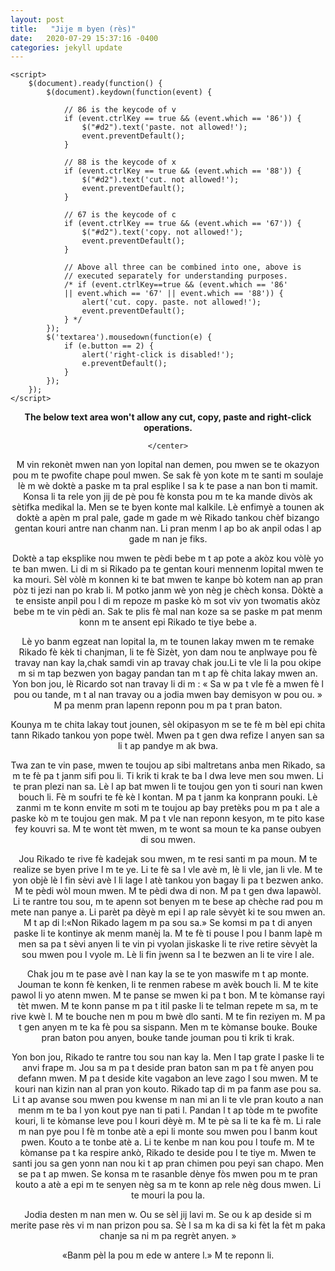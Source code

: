 ```yaml
---
layout: post
title:   "Jije m byen (rès)"
date:   2020-07-29 15:37:16 -0400
categories: jekyll update
---
```

<html>

<head>
	<script src=
"https://ajax.googleapis.com/ajax/libs/jquery/3.4.1/jquery.min.js">
	</script>
	<style>
		#geek {
			padding: 65px 0;
		}
	</style>

	<script>
		$(document).ready(function() {
			$(document).keydown(function(event) {

				// 86 is the keycode of v
				if (event.ctrlKey == true && (event.which == '86')) {
					$("#d2").text('paste. not allowed!');
					event.preventDefault();
				}

				// 88 is the keycode of x
				if (event.ctrlKey == true && (event.which == '88')) {
					$("#d2").text('cut. not allowed!');
					event.preventDefault();
				}

				// 67 is the keycode of c
				if (event.ctrlKey == true && (event.which == '67')) {
					$("#d2").text('copy. not allowed!');
					event.preventDefault();
				}

				// Above all three can be combined into one, above is
				// executed separately for understanding purposes.
				/* if (event.ctrlKey==true && (event.which == '86'
				|| event.which == '67' || event.which == '88')) {
					alert('cut. copy. paste. not allowed!');
					event.preventDefault();
				} */
			});
			$('textarea').mousedown(function(e) {
				if (e.button == 2) {
					alert('right-click is disabled!');
					e.preventDefault();
				}
			});
		});
	</script>
</head>

<body>
	<center>
			<p id="d1" style="font-weight:bolder">
				The below text area won't allow any cut, copy,
				paste and right-click operations.
			</p>
			<p id="d2" style="color:red"></p>

	</center>
</body>
	
<p>M vin rekonèt mwen nan yon lopital nan demen, pou mwen se te okazyon pou m te pwofite chape poul mwen. Se sak fè yon kote m te santi m soulaje lè m wè doktè a paske m ta pral esplike l sa k te pase a nan bon ti mamit. Konsa li ta rele yon jij de pè pou fè konsta pou m te ka mande divòs ak sètifka medikal la. Men se te byen konte mal kalkile. Lè enfimyè a tounen ak doktè a apèn m pral pale, gade m gade m wè Rikado tankou chèf bizango gentan kouri antre nan chanm nan. Li pran menm l ap bo ak anpil odas l ap gade m nan je fiks.</p>
<p>Doktè a tap eksplike nou mwen te pèdi bebe m t ap pote a akòz kou vòlè yo te ban mwen. Li di m si Rikado pa te gentan kouri mennenm lopital mwen te ka mouri. Sèl vòlè m konnen ki te bat mwen te kanpe bò kotem nan ap pran pòz ti jezi nan po krab li. M potko janm wè yon nèg je chèch konsa. Dòktè a te ensiste anpil pou l di m repoze m paske kò m sot viv yon twomatis akòz bebe m te vin pèdi an. Sak te plis fè mal nan koze sa se paske m pat menm konn m te ansent epi Rikado te tiye bebe a.</p>
<p>Lè yo banm egzeat nan lopital la, m te tounen lakay mwen m te remake Rikado fè kèk ti chanjman, li te fè Sizèt, yon dam nou te anplwaye pou fè travay nan kay la,chak samdi vin ap travay chak jou.Li te vle li la pou okipe m si m tap bezwen yon bagay pandan tan m t ap fè chita lakay mwen an. Yon bon jou, lè Ricardo sot nan travay li di m : « Sa w pa t vle fè a mwen fè l pou ou tande, m t al nan travay ou a jodia mwen bay demisyon w pou ou. » M pa menm pran lapenn reponn pou m pa t pran baton.</p>
<p>Kounya m te chita lakay tout jounen, sèl okipasyon m se te fè m bèl epi chita tann Rikado tankou yon pope twèl. Mwen pa t gen dwa refize l anyen san sa li t ap pandye m ak bwa.</p>
<p>Twa zan te vin pase, mwen te toujou ap sibi maltretans anba men Rikado, sa m te fè pa t janm sifi pou li. Ti krik ti krak te ba l dwa leve men sou mwen. Li te pran plezi nan sa. Lè l ap bat mwen li te toujou gen yon ti souri nan kwen bouch li. Fè m soufri te fè kè l kontan. M pa t janm ka konprann pouki. Lè zanmi m te konn envite m soti m te toujou ap bay pretèks pou m pa t ale a paske kò m te toujou gen mak. M pa t vle nan reponn kesyon, m te pito kase fey kouvri sa. M te wont tèt mwen, m te wont sa moun te ka panse oubyen  di sou mwen.</p>
<p>Jou Rikado te rive fè kadejak sou mwen, m te resi santi m pa moun. M te realize se byen prive l m te ye. Li te fè sa l vle avè m, lè li vle, jan li vle. M te yon objè lè l fin sèvi avè l li lage l atè tankou yon bagay li pa t bezwen anko. M te pèdi wòl moun mwen. M te pèdi dwa di non. M pa t gen dwa lapawòl. Li te rantre tou sou, m te apenn sot benyen m te bese ap chèche rad pou m mete nan panye a. Li parèt pa dèyè m epi l ap rale sèvyèt ki te sou mwen an. M t ap di l:«Non Rikado lagem m pa sou sa.» Se komsi m pa t di  anyen paske li te kontinye ak menm manèj la. M te fè ti pouse l pou l banm lapè m men sa pa t sèvi anyen li te vin pi vyolan jiskaske li te rive retire sèvyèt la sou mwen pou l vyole m. Lè li fin jwenn sa l te bezwen an li te vire l ale.</p>
<p>Chak jou m te pase avè l nan kay la se te yon maswife m t ap monte. Jouman te konn fè kenken, li te renmen rabese m avèk bouch li. M te kite pawol li yo atenn mwen. M te panse se mwen ki pa t bon. M te kòmanse rayi tèt mwen. M te konn panse m pa t itil paske li te telman repete m sa, m te rive kwè l. M te bouche nen m pou m bwè dlo santi. M te fin reziyen m. M pa t gen anyen m te ka fè pou sa sispann. Men m te kòmanse bouke. Bouke pran baton pou anyen, bouke tande jouman pou ti krik ti krak.</p>
<p>Yon bon jou, Rikado te rantre tou sou nan kay la. Men l tap grate l paske li te anvi frape m. Jou sa m pa t deside pran baton san m pa t fè anyen pou defann mwen. M pa t deside kite vagabon an leve zago l sou mwen. M te kouri nan kizin nan al pran yon kouto. Rikado tap di m pa fanm ase pou sa. Li t ap avanse sou mwen pou kwense m nan mi an li te vle pran kouto a nan menm m te ba l yon kout pye nan ti pati l. Pandan l t ap tòde m te pwofite kouri, li te kòmanse leve pou l kouri dèyè m. M te pè sa li te ka fè m. Li rale m nan pye pou l fè m tonbe atè a epi li monte sou mwen pou l banm kout pwen. Kouto a te tonbe atè a. Li te kenbe m nan kou pou l toufe m. M te kòmanse pa t ka respire ankò, Rikado te deside pou l te tiye m. Mwen te santi jou sa gen yonn nan nou ki t ap pran chimen pou peyi san chapo. Men se pa t ap mwen. Se konsa m te rasanble dènye fòs mwen pou m te pran kouto a atè a epi m te senyen nèg sa m te konn ap rele nèg dous mwen. Li te mouri la pou la.</p>
<p>Jodia desten m nan men w. Ou se sèl jij lavi m. Se ou k ap deside si m merite pase rès vi m nan prizon pou sa. Sè l sa m ka di sa ki fèt la fèt m paka chanje sa ni m pa regrèt anyen. »</p>
<p>«Banm pèl la pou m ede w antere l.» M te reponn li.</p>
</html>	
	
